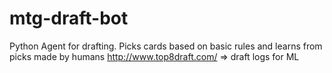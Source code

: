 # mtg-draft-bot
Python Agent for drafting. Picks cards based on basic rules and learns from picks made by humans
http://www.top8draft.com/ => draft logs for ML
